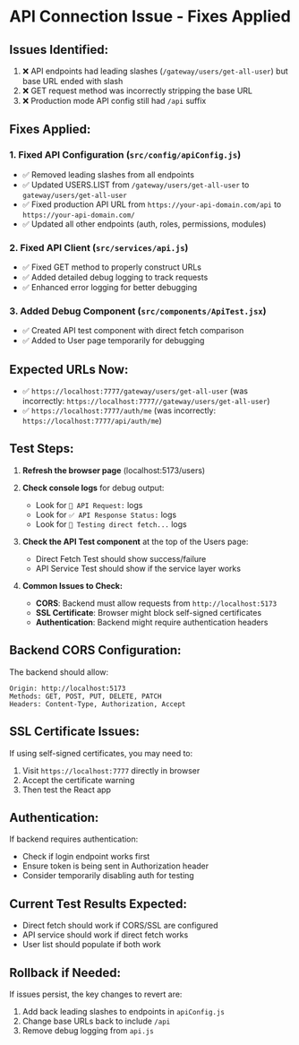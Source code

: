 # API Connection Issue - Fixes Applied

## Issues Identified:
1. ❌ API endpoints had leading slashes (`/gateway/users/get-all-user`) but base URL ended with slash
2. ❌ GET request method was incorrectly stripping the base URL
3. ❌ Production mode API config still had `/api` suffix

## Fixes Applied:

### 1. Fixed API Configuration (`src/config/apiConfig.js`)
- ✅ Removed leading slashes from all endpoints
- ✅ Updated USERS.LIST from `/gateway/users/get-all-user` to `gateway/users/get-all-user`
- ✅ Fixed production API URL from `https://your-api-domain.com/api` to `https://your-api-domain.com/`
- ✅ Updated all other endpoints (auth, roles, permissions, modules)

### 2. Fixed API Client (`src/services/api.js`)
- ✅ Fixed GET method to properly construct URLs
- ✅ Added detailed debug logging to track requests
- ✅ Enhanced error logging for better debugging

### 3. Added Debug Component (`src/components/ApiTest.jsx`)
- ✅ Created API test component with direct fetch comparison
- ✅ Added to User page temporarily for debugging

## Expected URLs Now:
- ✅ `https://localhost:7777/gateway/users/get-all-user` (was incorrectly: `https://localhost:7777//gateway/users/get-all-user`)
- ✅ `https://localhost:7777/auth/me` (was incorrectly: `https://localhost:7777/api/auth/me`)

## Test Steps:

1. **Refresh the browser page** (localhost:5173/users)
2. **Check console logs** for debug output:
   - Look for `🔗 API Request:` logs
   - Look for `✅ API Response Status:` logs
   - Look for `🧪 Testing direct fetch...` logs

3. **Check the API Test component** at the top of the Users page:
   - Direct Fetch Test should show success/failure
   - API Service Test should show if the service layer works

4. **Common Issues to Check:**
   - **CORS**: Backend must allow requests from `http://localhost:5173`
   - **SSL Certificate**: Browser might block self-signed certificates
   - **Authentication**: Backend might require authentication headers

## Backend CORS Configuration:
The backend should allow:
```
Origin: http://localhost:5173
Methods: GET, POST, PUT, DELETE, PATCH
Headers: Content-Type, Authorization, Accept
```

## SSL Certificate Issues:
If using self-signed certificates, you may need to:
1. Visit `https://localhost:7777` directly in browser
2. Accept the certificate warning
3. Then test the React app

## Authentication:
If backend requires authentication:
- Check if login endpoint works first
- Ensure token is being sent in Authorization header
- Consider temporarily disabling auth for testing

## Current Test Results Expected:
- Direct fetch should work if CORS/SSL are configured
- API service should work if direct fetch works
- User list should populate if both work

## Rollback if Needed:
If issues persist, the key changes to revert are:
1. Add back leading slashes to endpoints in `apiConfig.js`
2. Change base URLs back to include `/api`
3. Remove debug logging from `api.js`
